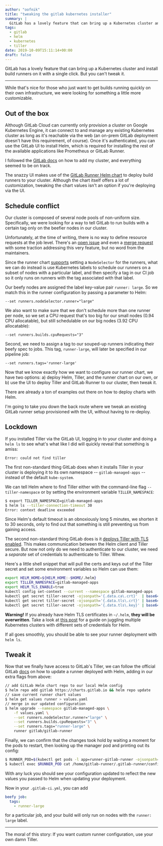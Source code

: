 ```yaml
---
author: "oofnik"
title: "tweaking the gitlab kubernetes installer"
summary: |
  GitLab has a lovely feature that can bring up a Kubernetes cluster and install build runners on it with a single click. But you can't tweak it.
tags:
  - gitlab
  - helm
  - kubernetes
  - tiller
date: 2019-10-09T15:11:14+00:00
draft: false
---
```


GitLab has a lovely feature that can bring up a Kubernetes cluster and install build runners on it with a single click. But you can't tweak it.

---

While that's nice for those who just want to get builds running quickly on their own infrastructure, we were looking for something a little more customizable.

## Out of the box

Although GitLab Cloud can currently only provision a cluster on Google Kubernetes Engine, it can connect to and manage any existing Kubernetes cluster as long as it's reachable via the web (an on-prem GitLab deployment doesn't have this requirement, of course). Once it's authenticated, you can use the GitLab UI to install Helm, which is required for installing the rest of the available applications like Prometheus or GitLab Runner.

I followed the [GitLab docs](https://gitlab.com/help/user/project/clusters/index.md#add-existing-kubernetes-cluster) on how to add my cluster, and everything seemed to be on track.

The snazzy UI makes use of the [GitLab Runner Helm chart](https://gitlab.com/gitlab-org/charts/gitlab-runner/tree/master) to deploy build runners to your cluster. Although the chart itself offers a lot of customization,  tweaking the chart values isn't an option if you're deploying via the UI. 

## Schedule conflict

Our cluster is composed of several node pools of non-uniform size. Specifically, we were looking for a way to tell GitLab to run builds with a certain tag only on the beefier nodes in our cluster. 

Unfortunately, at the time of writing, there is no way to define resource requests at the job level. There's an [open issue](https://gitlab.com/gitlab-org/gitlab-runner/issues/2902) and even a [merge request](https://gitlab.com/gitlab-org/gitlab-runner/merge_requests/874) with some traction addressing this very feature, but no word from the maintainers. 

Since the runner chart [supports](https://gitlab.com/gitlab-org/charts/gitlab-runner/blob/master/values.yaml#L281) setting a `NodeSelector` for the runners, what we can do instead is use Kubernetes labels to schedule our runners on a subset of nodes with a particular label, and then specify a tag in our CI job so it only runs on runners with the tag associated with that label.

Our beefy nodes are assigned the label key-value pair `runner: large`. So we match this in the runner configuration by passing a parameter to Helm:

    --set runners.nodeSelector.runner="large"

We also want to make sure that we don't schedule more than one runner per node, so we set a CPU request that's too big for our small nodes (0.94 CPU allocatable), but still schedulable on our big nodes (3.92 CPU allocatable):

    --set runners.builds.cpuRequests="3"

Second, we need to assign a tag to our souped-up runners indicating their beefy spec to jobs. This tag, `runner-large`, will later be specified in our pipeline job:

    --set runners.tags='runner-large'

Now that we know exactly how we want to configure our runner chart, we have two options: a) deploy Helm, Tiller, and the runner chart on our own, or b) use the UI to deploy Tiller and GitLab Runner to our cluster, then tweak it.

There are already a ton of examples out there on how to deploy charts with Helm.

I'm going to take you down the back route where we tweak an existing GitLab runner setup provisioned with the UI, without having to re-deploy.


## Lockdown

If you installed Tiller via the GitLab UI, logging in to your cluster and doing a `helm ls` to see what's what like I did will quickly reveal that something is amiss:

    Error: could not find tiller

The first non-standard thing GitLab does when it installs Tiller in your cluster is deploying it to its own namespace -- `gitlab-managed-apps` -- instead of the default `kube-system`.

We can tell Helm where to find Tiller either with the command-line flag `--tiller-namespace` or by setting the environment variable `TILLER_NAMESPACE`:

```sh
$ export TILLER_NAMESPACE=gitlab-managed-apps
$ helm ls --tiller-connection-timeout 30
Error: context deadline exceeded
```

Since Helm's default timeout is an obnoxiously long 5 minutes, we shorten it to 30 seconds, only to find out that something is still preventing us from gaining access.

The second non-standard thing GitLab does is it [deploys Tiller with TLS enabled](https://github.com/helm/helm/blob/master/docs/tiller_ssl.md). This makes communication between the Helm client and Tiller secure. But now not only do we need to authenticate to our cluster, we need a _separate_ set of credentials to authenticate to Tiller. Whew.

Here's a little shell snippet that will pull the certs and keys out of the Tiller secret and set some environment variables so Helm can use them:

```sh
export HELM_HOME=${HELM_HOME:-$HOME/.helm}
export TILLER_NAMESPACE=gitlab-managed-apps
export HELM_TLS_ENABLE=true
kubectl config set-context --current --namespace gitlab-managed-apps
kubectl get secret tiller-secret -ojsonpath='{.data.ca\.crt}'  | base64 -d > ${HELM_HOME}/ca.pem
kubectl get secret tiller-secret -ojsonpath='{.data.tls\.crt}' | base64 -d > ${HELM_HOME}/cert.pem
kubectl get secret tiller-secret -ojsonpath='{.data.tls\.key}' | base64 -d > ${HELM_HOME}/key.pem
```

**Warning!** If you already have Helm TLS certificates in `~/.helm`, **they will be overwritten**. 
Take a look at [this post](https://medium.com/nuvo-group-tech/configure-helm-tls-communication-with-multiple-kubernetes-clusters-5e58674352e2) for a guide on juggling multiple Kubernetes clusters with different sets of credentials for Helm. 

If all goes smoothly, you should be able to see your runner deployment with `helm ls`.

## Tweak it

Now that we finally have access to GitLab's Tiller, we can follow the official GitLab [docs](https://docs.gitlab.com/runner/install/kubernetes.html#updating-gitlab-runner-using-the-helm-chart) on how to update a runner deployed with Helm, adding in our extra flags from above:

```sh
// add GitLab Helm chart repo to our local Helm config
$ helm repo add gitlab https://charts.gitlab.io && helm repo update
// save current runner chart values
$ helm get values runner > values.yaml 
// merge in our updated configuration
$ helm upgrade --namespace gitlab-managed-apps \
    -f values.yaml \
    --set runners.nodeSelector.runner="large" \
    --set runners.builds.cpuRequests="3" \
    --set runners.tags="runner-large" \
    runner gitlab/gitlab-runner
```

Finally, we can confirm that the changes took hold by waiting a moment for the pods to restart, then looking up the manager pod and printing out its config:

```sh
$ RUNNER_POD=$(kubectl get pods -l app=runner-gitlab-runner -ojsonpath='{.items[0].metadata.name}')
$ kubectl exec $RUNNER_POD cat /home/gitlab-runner/.gitlab-runner/config.toml
```

With any luck you should see your configuration updated to reflect the new values you passed to Helm when updating your deployment.

Now in your `.gitlab-ci.yml`, you can add 

```yaml
beefy job:
  tags:
    - runner-large
```

for a particular job, and your build will only run on nodes with the `runner: large` label.

---

The moral of this story: If you want custom runner configuration, use your own damn Tiller.

